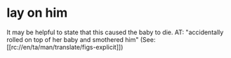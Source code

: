 # lay on him

It may be helpful to state that this caused the baby to die. AT: "accidentally rolled on top of her baby and smothered him" (See: [[rc://en/ta/man/translate/figs-explicit]])

